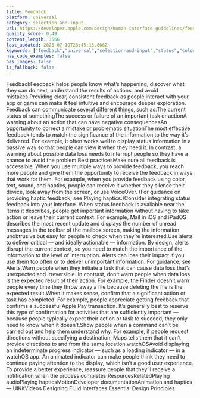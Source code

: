 ```yaml
---
title: Feedback
platform: universal
category: selection-and-input
url: https://developer.apple.com/design/human-interface-guidelines/feedback
quality_score: 0.49
content_length: 3566
last_updated: 2025-07-19T23:45:15.806Z
keywords: ["feedback","universal","selection-and-input","status","color","haptics","voiceover","interface","design"]
has_code_examples: false
has_images: false
is_fallback: false
---
```


FeedbackFeedback helps people know what’s happening, discover what they can do next, understand the results of actions, and avoid mistakes.Providing clear, consistent feedback as people interact with your app or game can make it feel intuitive and encourage deeper exploration. Feedback can communicate several different things, such as:The current status of somethingThe success or failure of an important task or actionA warning about an action that can have negative consequencesAn opportunity to correct a mistake or problematic situationThe most effective feedback tends to match the significance of the information to the way it’s delivered. For example, it often works well to display status information in a passive way so that people can view it when they need it. In contrast, a warning about possible data loss needs to interrupt people so they have a chance to avoid the problem.Best practicesMake sure all feedback is accessible. When you use multiple ways to provide feedback, you reach more people and give them the opportunity to receive the feedback in ways that work for them. For example, when you provide feedback using color, text, sound, and haptics, people can receive it whether they silence their device, look away from the screen, or use VoiceOver. (For guidance on providing haptic feedback, see Playing haptics.)Consider integrating status feedback into your interface. When status feedback is available near the items it describes, people get important information without having to take action or leave their current context. For example, Mail in iOS and iPadOS describes the most recent update and displays the number of unread messages in the toolbar of the mailbox screen, making the information unobtrusive but easy for people to check when they’re interested.Use alerts to deliver critical — and ideally actionable — information. By design, alerts disrupt the current context, so you need to match the importance of the information to the level of interruption. Alerts can lose their impact if you use them too often or to deliver unimportant information. For guidance, see Alerts.Warn people when they initiate a task that can cause data loss that’s unexpected and irreversible. In contrast, don’t warn people when data loss is the expected result of their action. For example, the Finder doesn’t warn people every time they throw away a file because deleting the file is the expected result.When it makes sense, confirm that a significant action or task has completed. For example, people appreciate getting feedback that confirms a successful Apple Pay transaction. It’s generally best to reserve this type of confirmation for activities that are sufficiently important — because people typically expect their action or task to succeed, they only need to know when it doesn’t.Show people when a command can’t be carried out and help them understand why. For example, if people request directions without specifying a destination, Maps tells them that it can’t provide directions to and from the same location.watchOSAvoid displaying an indeterminate progress indicator — such as a loading indicator — in a watchOS app. An animated indicator can make people think they need to continue paying attention to the display, which isn’t a good user experience. To provide a better experience, reassure people that they’ll receive a notification when the process completes.ResourcesRelatedPlaying audioPlaying hapticsMotionDeveloper documentationAnimation and haptics — UIKitVideos Designing Fluid Interfaces Essential Design Principles